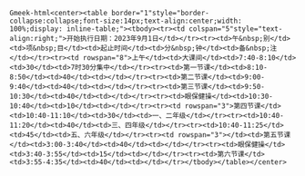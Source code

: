 `Gmeek-html<center><table border="1"style="border-collapse:collapse;font-size:14px;text-align:center;width: 100%;display: inline-table;"><tbody><tr><td colspan="5"style="text-align:right;">开始执行日期：2023年9月1日</td></tr><tr><td>午&nbsp;别</td><td>项&nbsp;目</td><td>起止时间</td><td>分&nbsp;钟</td><td>备&nbsp;注</td></tr><tr><td rowspan="8">上午</td><td>大课间</td><td>7:40-8:10</td><td>30</td><td>7时30分集中</td></tr><tr><td>第一节课</td><td>8:10-8:50</td><td>40</td><td></td></tr><tr><td>第二节课</td><td>9:00-9:40</td><td>40</td><td></td></tr><tr><td>第三节课</td><td>9:50-10:30</td><td>40</td><td></td></tr><tr><td>眼保健操</td><td>10:30-10:40</td><td>10</td><td></td></tr><tr><td rowspan="3">第四节课</td><td>10:40-11:10</td><td>30</td><td>一、二年级</td></tr><tr><td>10:40-11:20</td><td>40</td><td>三、四年级</td></tr><tr><td>10:40-11:25</td><td>45</td><td>五、六年级</td></tr><tr><td rowspan="3"></td><td>第五节课</td><td>3:00-3:40</td><td>40</td><td></td></tr><tr><td>眼保健操</td><td>3:40-3:55</td><td>15</td><td></td></tr><tr><td>第六节课</td><td>3:55-4:35</td><td>40</td><td></td></tr></tbody></table></center>`